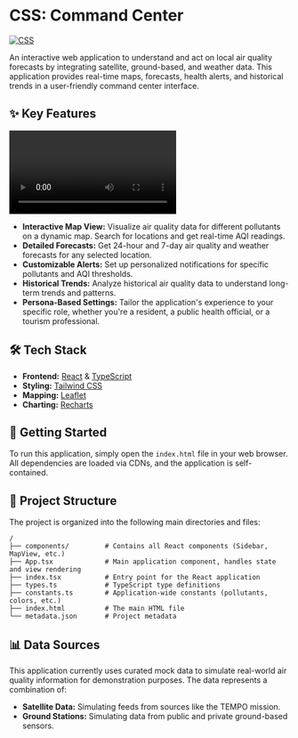 # CSS: Command Center
[![CSS](https://img.youtube.com/vi/DvUbp3ltuQg/0.jpg)](https://www.youtube.com/watch?feature=shared&v=DvUbp3ltuQg)

An interactive web application to understand and act on local air quality forecasts by integrating satellite, ground-based, and weather data. This application provides real-time maps, forecasts, health alerts, and historical trends in a user-friendly command center interface.

## ✨ Key Features
![CSS Demo](video/VID_20251005_215309_176.mp4) 
*   **Interactive Map View:** Visualize air quality data for different pollutants on a dynamic map. Search for locations and get real-time AQI readings.
*   **Detailed Forecasts:** Get 24-hour and 7-day air quality and weather forecasts for any selected location.
*   **Customizable Alerts:** Set up personalized notifications for specific pollutants and AQI thresholds.
*   **Historical Trends:** Analyze historical air quality data to understand long-term trends and patterns.
*   **Persona-Based Settings:** Tailor the application's experience to your specific role, whether you're a resident, a public health official, or a tourism professional.

## 🛠️ Tech Stack

*   **Frontend:** [React](https://react.dev/) & [TypeScript](https://www.typescriptlang.org/)
*   **Styling:** [Tailwind CSS](https://tailwindcss.com/)
*   **Mapping:** [Leaflet](https://leafletjs.com/)
*   **Charting:** [Recharts](https://recharts.org/)

## 🚀 Getting Started

To run this application, simply open the `index.html` file in your web browser. All dependencies are loaded via CDNs, and the application is self-contained.

## 📂 Project Structure

The project is organized into the following main directories and files:

```
/
├── components/         # Contains all React components (Sidebar, MapView, etc.)
├── App.tsx             # Main application component, handles state and view rendering
├── index.tsx           # Entry point for the React application
├── types.ts            # TypeScript type definitions
├── constants.ts        # Application-wide constants (pollutants, colors, etc.)
├── index.html          # The main HTML file
└── metadata.json       # Project metadata
```

## 📊 Data Sources

This application currently uses curated mock data to simulate real-world air quality information for demonstration purposes. The data represents a combination of:
*   **Satellite Data:** Simulating feeds from sources like the TEMPO mission.
*   **Ground Stations:** Simulating data from public and private ground-based sensors.
